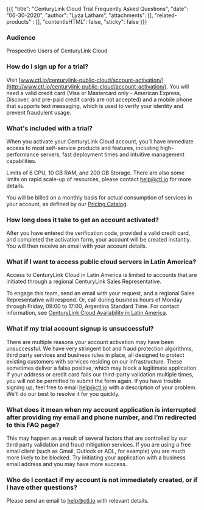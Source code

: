 {{{
  "title": "CenturyLink Cloud Trial Frequently Asked Questions",
  "date": "06-30-2020",
  "author": "Lyza Latham",
  "attachments": [],
  "related-products" : [],
  "contentIsHTML": false,
  "sticky": false
}}}

### Audience

Prospective Users of CenturyLink Cloud

### How do I sign up for a trial?

Visit [www.ctl.io/centurylink-public-cloud/account-activation/](http://www.ctl.io/centurylink-public-cloud/account-activation/). You will need a valid credit card (Visa or Mastercard only - American Express, Discover, and pre-paid credit cards are not accepted) and a mobile phone that supports text messaging, which is used to verify your identity and prevent fraudulent usage.

### What's included with a trial?

When you activate your CenturyLink Cloud account, you’ll have immediate access to most self-service products and features, including high-performance servers, fast deployment times and intuitive management capabilities.

Limits of 6 CPU, 10 GB RAM, and 200 GB Storage. There are also some limits on rapid scale-up of resources, please contact [help@ctl.io](mailto:help@ctl.io) for more details.

You will be billed on a monthly basis for actual consumption of services in your account, as defined by our [Pricing Catalog](https://www.ctl.io/pricing).

### How long does it take to get an account activated?

After you have entered the verification code, provided a valid credit card, and completed the activation form, your account will be created instantly. You will then receive an email with your account details.

### What if I want to access public cloud servers in Latin America?

Access to CenturyLink Cloud in Latin America is limited to accounts that are initiated through a regional CenturyLink Sales Representative.

To engage this team, send an email with your request, and a regional Sales Representative will respond. Or, call during business hours of Monday through Friday, 09:00 to 17:00, Argentina Standard Time. For contact information, see [CenturyLink Cloud Availability in Latin America](http://www.ctl.io/blog/post/cloud-availability-latin-america/).

### What if my trial account signup is unsuccessful?

There are multiple reasons your account activation may have been unsuccessful. We have very stringent bot and fraud protection algorithms, third party services and business rules in place, all designed to protect existing customers with services residing on our infrastructure. These sometimes deliver a false positive, which may block a legitimate application. If your address or credit card fails our third-party validation multiple times, you will not be permitted to submit the form again. If you have trouble signing up, feel free to email [help@ctl.io](mailto:help@ctl.io) with a description of your problem. We'll do our best to resolve it for you quickly.

### What does it mean when my account application is interrupted after providing my email and phone number, and I’m redirected to this FAQ page?

This may happen as a result of several factors that are controlled by our third party validation and fraud mitigation services. If you are using a free email client (such as Gmail, Outlook or AOL, for example) you are much more likely to be blocked. Try initiating your application with a business email address and you may have more success.

### Who do I contact if my account is not immediately created, or if I have other questions?

Please send an email to [help@ctl.io](mailto:help@ctl.io) with relevant details.

